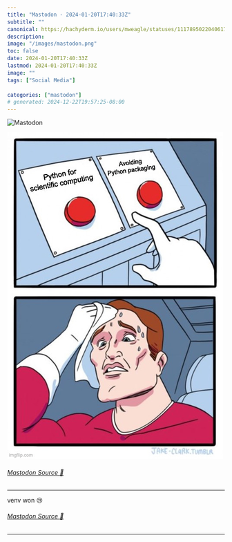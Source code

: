 ```yaml
---
title: "Mastodon - 2024-01-20T17:40:33Z"
subtitle: ""
canonical: https://hachyderm.io/users/mweagle/statuses/111789502204061760
description:
image: "/images/mastodon.png"
toc: false
date: 2024-01-20T17:40:33Z
lastmod: 2024-01-20T17:40:33Z
image: ""
tags: ["Social Media"]

categories: ["mastodon"]
# generated: 2024-12-22T19:57:25-08:00
---
```

![Mastodon](/images/mastodon.png)



![Two button meme. Option 1: “Python for scientific computing”. Option 2: “Avoiding Python packaging”](329acb1d026a5b82.jpeg)

###### [Mastodon Source 🐘](https://hachyderm.io/@mweagle/111789502204061760)

___

<p>venv won 😢</p>


###### [Mastodon Source 🐘](https://hachyderm.io/@mweagle/111789933586441235)

___

